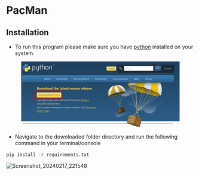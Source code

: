 # PacMan

## Installation



* To run this program please make sure you have [python](https://www.python.org/downloads/) installed on your system.

<figure><img src=".gitbook/assets/image.png" alt=""><figcaption></figcaption></figure>

* Navigate to the downloaded folder directory and run the following command in your terminal/console

```
pip install -r requirements.txt
```
![Screenshot_20240217_221548](https://github.com/LunaTMT/Pac-Man/assets/44672093/64f9ecdb-8d4e-405a-b6f8-00744ef86225)

